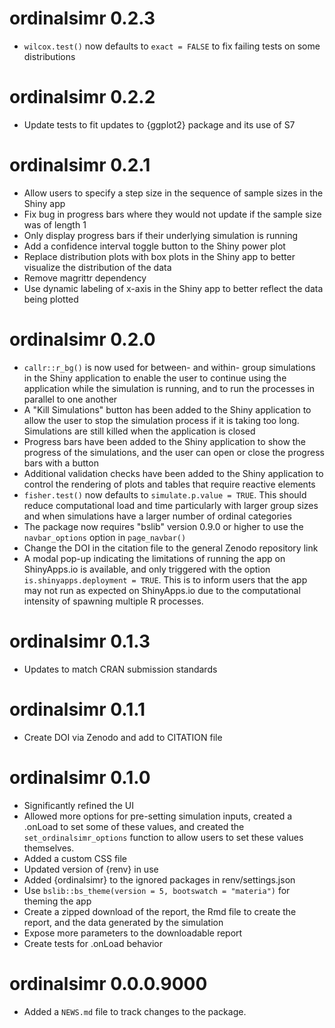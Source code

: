 # ordinalsimr 0.2.3

* `wilcox.test()` now defaults to `exact = FALSE` to fix failing tests on some distributions

# ordinalsimr 0.2.2

* Update tests to fit updates to {ggplot2} package and its use of S7

# ordinalsimr 0.2.1

* Allow users to specify a step size in the sequence of sample sizes in the Shiny app
* Fix bug in progress bars where they would not update if the sample size was of length 1
* Only display progress bars if their underlying simulation is running
* Add a confidence interval toggle button to the Shiny power plot
* Replace distribution plots with box plots in the Shiny app to better visualize the distribution of the data
* Remove magrittr dependency
* Use dynamic labeling of x-axis in the Shiny app to better reflect the data being plotted

# ordinalsimr 0.2.0

* `callr::r_bg()` is now used for between- and within- group simulations in the Shiny application to enable the user to continue using the application while the simulation is running, and to run the processes in parallel to one another
* A "Kill Simulations" button has been added to the Shiny application to allow the user to stop the simulation process if it is taking too long. Simulations are still killed when the application is closed
* Progress bars have been added to the Shiny application to show the progress of the simulations, and the user can open or close the progress bars with a button
* Additional validation checks have been added to the Shiny application to control the rendering of plots and tables that require reactive elements
* `fisher.test()` now defaults to `simulate.p.value = TRUE`. This should reduce computational load and time particularly with larger group sizes and when simulations have a larger number of ordinal categories
* The package now requires "bslib" version 0.9.0 or higher to use the `navbar_options` option in `page_navbar()`
* Change the DOI in the citation file to the general Zenodo repository link
* A modal pop-up indicating the limitations of running the app on ShinyApps.io is available, and only triggered with the option `is.shinyapps.deployment = TRUE`. This is to inform users that the app may not run as expected on ShinyApps.io due to the computational intensity of spawning multiple R processes.

# ordinalsimr 0.1.3

* Updates to match CRAN submission standards

# ordinalsimr 0.1.1

* Create DOI via Zenodo and add to CITATION file

# ordinalsimr 0.1.0

* Significantly refined the UI
* Allowed more options for pre-setting simulation inputs, created a .onLoad to set some of these values, and created the `set_ordinalsimr_options` function to allow users to set these values themselves.
* Added a custom CSS file
* Updated version of {renv} in use
* Added {ordinalsimr} to the ignored packages in renv/settings.json
* Use `bslib::bs_theme(version = 5, bootswatch = "materia")` for theming the app 
* Create a zipped download of the report, the Rmd file to create the report, and the data generated by the simulation
* Expose more parameters to the downloadable report
* Create tests for .onLoad behavior

# ordinalsimr 0.0.0.9000

* Added a `NEWS.md` file to track changes to the package.
